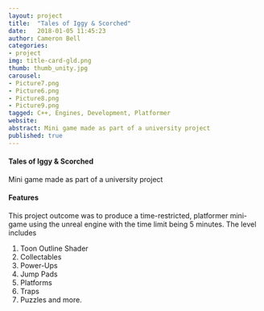 ```yaml
---
layout: project
title:  "Tales of Iggy & Scorched"
date:   2018-01-05 11:45:23
author: Cameron Bell
categories:
- project
img: title-card-gld.png
thumb: thumb_unity.jpg
carousel:
- Picture7.png
- Picture6.png
- Picture8.png
- Picture9.png
tagged: C++, Engines, Development, Platformer
website:
abstract: Mini game made as part of a university project
published: true
---
```

#### Tales of Iggy & Scorched
Mini game made as part of a university project 
#### Features
This project outcome was to produce a time-restricted, platformer mini-game using the unreal engine with the time limit being 5 minutes. The level includes
1. Toon Outline Shader
2. Collectables
3. Power-Ups
4. Jump Pads
5. Platforms
6. Traps
7. Puzzles 
and more.

